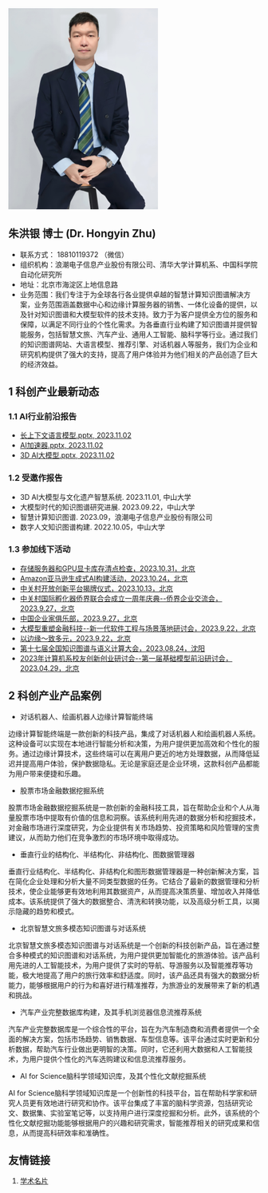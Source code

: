 <img src="2023/2023taobao.png" width="300" />

## 朱洪银 博士 (Dr. Hongyin Zhu) 

* 联系方式： 18810119372 （微信）
* 组织机构：浪潮电子信息产业股份有限公司、清华大学计算机系、中国科学院自动化研究所
* 地址：北京市海淀区上地信息路
* 业务范围：我们专注于为全球各行各业提供卓越的智慧计算知识图谱解决方案，业务范围涵盖数据中心和边缘计算服务器的销售、一体化设备的提供，以及针对知识图谱和大模型软件的技术支持。致力于为客户提供全方位的服务和保障，以满足不同行业的个性化需求。为各垂直行业构建了知识图谱并提供智能服务，包括智慧文旅、汽车产业、通用人工智能、脑科学等行业。通过我们的知识图谱网站、大语言模型、推荐引擎、对话机器人等服务，我们为企业和研究机构提供了强大的支持，提高了用户体验并为他们相关的产品创造了巨大的经济效益。

## 1 科创产业最新动态
### 1.1 AI行业前沿报告
* [长上下文语言模型.pptx, 2023.11.02]()
* [AI加速器.pptx, 2023.11.02]()
* [3D AI大模型.pptx, 2023.11.02]()
  
### 1.2 受邀作报告
* 3D AI大模型与文化遗产智慧系统. 2023.11.01, 中山大学
* 大模型时代的知识图谱研究进展. 2023.09.22，中山大学
* 智慧计算知识图谱. 2023.09，浪潮电子信息产业股份有限公司
* 数字人文知识图谱构建. 2022.10.05，中山大学

### 1.3 参加线下活动
* [存储服务器和GPU显卡库存清点检查，2023.10.31，北京](pic/2023/11.jpg)
* [Amazon亚马逊生成式AI构建活动，2023.10.24，北京](pic/2023/10.png)
* [中关村开放创新平台揭牌仪式，2023.10.13，北京](pic/2023/20231013.png)
* [中关村国际孵化器侨界联合会成立一周年庆典--侨界企业交流会，2023.9.27，北京](pic/2023/09.jpg)
* [中国企业家俱乐部，2023.9.27，北京](pic/2023/04.jpg)
* [大模型重塑金融科技--新一代软件工程与场景落地研讨会，2023.9.22，北京](pic/2023/03.jpg)
* [以边缘～致多元，2023.9.22，北京](pic/2023/01.jpg)
* [第十七届全国知识图谱与语义计算大会，2023.08.24，沈阳](pic/2023/02.jpg)
* [2023年计算机系校友创新创业研讨会--第一届基础模型前沿研讨会，2023.04.29，北京](pic/2023/08.jpg)

## 2 科创产业产品案例

* 对话机器人、绘画机器人边缘计算智能终端

边缘计算智能终端是一款创新的科技产品，集成了对话机器人和绘画机器人系统。这种设备可以实现在本地进行智能分析和决策，为用户提供更加高效和个性化的服务。通过边缘计算技术，这些终端可以在离用户更近的地方处理数据，从而降低延迟并提高用户体验，保护数据隐私。无论是家庭还是企业环境，这款科创产品都能为用户带来便捷和乐趣。

* 股票市场金融数据挖掘系统

股票市场金融数据挖掘系统是一款创新的金融科技工具，旨在帮助企业和个人从海量股票市场中提取有价值的信息和洞察。该系统利用先进的数据分析和挖掘技术，对金融市场进行深度研究，为企业提供有关市场趋势、投资策略和风险管理的宝贵建议，从而助力他们在竞争激烈的市场环境中取得成功。

* 垂直行业的结构化、半结构化、非结构化、图数据管理器
  
垂直行业结构化、半结构化、非结构化和图形数据管理器是一种创新解决方案，旨在简化企业处理和分析大量不同类型数据的任务。它结合了最新的数据管理和分析技术，使企业能够更有效地利用其数据资产，从而提高决策质量、增加收入并降低成本。该系统提供了强大的数据整合、清洗和转换功能，以及高级分析工具，以揭示隐藏的趋势和模式。

* 北京智慧文旅多模态知识图谱与对话系统
  
北京智慧文旅多模态知识图谱与对话系统是一个创新的科技创新产品，旨在通过整合多种模式的知识图谱和对话系统，为用户提供更加智能化的旅游体验。该产品利用先进的人工智能技术，为用户提供了实时的导航、导游服务以及智能推荐等功能，极大地提高了用户的旅行效率和舒适度。同时，该产品还具有强大的数据分析能力，能够根据用户的行为和喜好进行精准推荐，为旅游业的发展带来了新的机遇和挑战。

* 汽车产业完整数据库构建，及其手机浏览器信息流推荐系统
  
汽车产业完整数据库是一个综合性的平台，旨在为汽车制造商和消费者提供一个全面的解决方案，包括市场趋势、销售数据、车型信息等。该平台通过实时更新和分析数据，帮助汽车行业做出更明智的决策。同时，它还利用大数据和人工智能技术，为用户提供个性化的汽车选购建议和信息流推荐服务。

* AI for Science脑科学领域知识库，及其个性化文献挖掘系统
  
AI for Science脑科学领域知识库是一个创新性的科技平台，旨在帮助科学家和研究人员更有效地进行研究和协作。该平台集成了丰富的脑科学资源，包括研究论文、数据集、实验室笔记等，以支持用户进行深度挖掘和分析。此外，该系统的个性化文献挖掘功能能够根据用户的兴趣和研究需求，智能推荐相关的研究成果和信息，从而提高科研效率和准确性。
  
## 友情链接
1. [学术名片](https://liftkkkk.github.io/)
